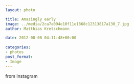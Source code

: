 ```yaml
---
layout: photo

title: Amazingly early
image: ../media/2ca7a094e10f11e1868c12313817a130_7.jpg
author: Matthias Kretschmann

date: 2012-08-08 04:11:48+00:00
  
categories:
- photos
post_format:
- Image
---
```


from Instagram  

